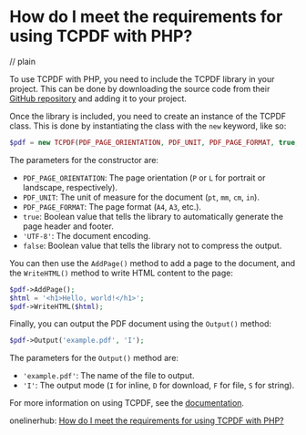 # How do I meet the requirements for using TCPDF with PHP?
// plain

To use TCPDF with PHP, you need to include the TCPDF library in your project. This can be done by downloading the source code from their [GitHub repository](https://github.com/tecnickcom/TCPDF) and adding it to your project.

Once the library is included, you need to create an instance of the TCPDF class. This is done by instantiating the class with the `new` keyword, like so:

```php
$pdf = new TCPDF(PDF_PAGE_ORIENTATION, PDF_UNIT, PDF_PAGE_FORMAT, true, 'UTF-8', false);
```

The parameters for the constructor are:
* `PDF_PAGE_ORIENTATION`: The page orientation (`P` or `L` for portrait or landscape, respectively).
* `PDF_UNIT`: The unit of measure for the document (`pt`, `mm`, `cm`, `in`).
* `PDF_PAGE_FORMAT`: The page format (`A4`, `A3`, etc.).
* `true`: Boolean value that tells the library to automatically generate the page header and footer.
* `'UTF-8'`: The document encoding.
* `false`: Boolean value that tells the library not to compress the output.

You can then use the `AddPage()` method to add a page to the document, and the `WriteHTML()` method to write HTML content to the page:

```php
$pdf->AddPage();
$html = '<h1>Hello, world!</h1>';
$pdf->WriteHTML($html);
```

Finally, you can output the PDF document using the `Output()` method:

```php
$pdf->Output('example.pdf', 'I');
```

The parameters for the `Output()` method are:
* `'example.pdf'`: The name of the file to output.
* `'I'`: The output mode (`I` for inline, `D` for download, `F` for file, `S` for string).

For more information on using TCPDF, see the [documentation](https://tcpdf.org/docs/).

onelinerhub: [How do I meet the requirements for using TCPDF with PHP?](https://onelinerhub.com/php-tcpdf/how-do-i-meet-the-requirements-for-using-tcpdf-with-php)